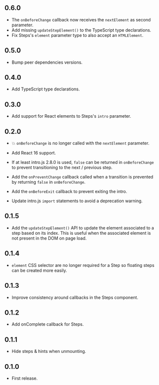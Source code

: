 ## 0.6.0

* The `onBeforeChange` callback now receives the `nextElement` as second parameter.
* Add missing `updateStepElement()` to the TypeScript type declarations.
* Fix Steps's `element` parameter type to also accept an `HTMLElement`.

## 0.5.0

* Bump peer dependencies versions.

## 0.4.0

* Add TypeScript type declarations.

## 0.3.0

* Add support for React elements to Steps's `intro` parameter.

## 0.2.0

* 💥 `onBeforeChange` is no longer called with the `nextElement` parameter.

* Add React 16 support.
* If at least intro.js 2.8.0 is used, `false` can be returned in `onBeforeChange` to prevent transitioning to the next / previous step.
* Add the `onPreventChange` callback called when a transition is prevented by returning `false` in `onBeforeChange`.
* Add the `onBeforeExit` callback to prevent exiting the intro.
* Update intro.js `import` statements to avoid a deprecation warning.

## 0.1.5

* Add the `updateStepElement()` API to update the element associated to a step based on its index. This is useful when the associated element is not present in the DOM on page load.

## 0.1.4

* `element` CSS selector are no longer required for a Step so floating steps can be created more easily.

## 0.1.3

* Improve consistency around callbacks in the Steps component.

## 0.1.2

* Add onComplete callback for Steps.

## 0.1.1

* Hide steps & hints when unmounting.

## 0.1.0

* First release.
